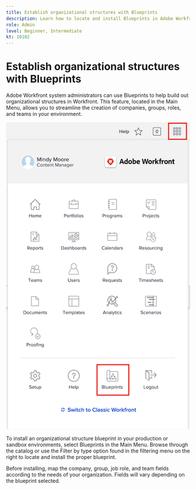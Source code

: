 ```yaml
---
title: Establish organizational structures with Blueprints
description: Learn how to locate and install Blueprints in Adobe Workfront as well as add it to the Main Menu.
role: Admin
level: Beginner, Intermediate
kt: 10102
---
```



# Establish organizational structures with Blueprints

Adobe Workfront system administrators can use Blueprints to help build out organizational structures in Workfront. This feature, located in the Main Menu, allows you to streamline the creation of companies, groups, roles, and teams in your environment.  

![Org structures with [!UICONTROL Blueprints]](assets/BP_orgstructure_01.png)

To install an organizational structure blueprint in your production or sandbox environments, select Blueprints in the Main Menu. Browse through the catalog or use the Filter by type option found in the filtering menu on the right to locate and install the proper blueprint. 

Before installing, map the company, group, job role, and team fields according to the needs of your organization. Fields will vary depending on the blueprint selected. 

<!--Note: There are two types of Blueprints—Project Template and Organizational Structure. For more information on using blueprints and steps you need to take following installation, refer to the Blueprints articles.-->
